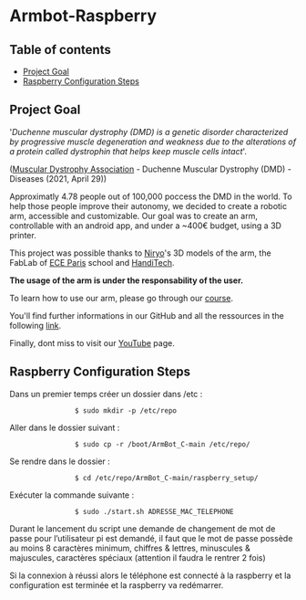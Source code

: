 # Armbot-Raspberry

## Table of contents
* [Project Goal](#project-goal)
* [Raspberry Configuration Steps](#raspberry-configuration-steps)

## Project Goal

'*Duchenne muscular dystrophy (DMD) is a genetic disorder characterized by progressive muscle degeneration and weakness due to the alterations of a protein called dystrophin that helps keep muscle cells intact*'. 

([Muscular Dystrophy Association](https://www.mda.org/disease/duchenne-muscular-dystrophy) - Duchenne Muscular Dystrophy (DMD) - Diseases (2021, April 29))

Approximatly 4.78 people out of 100,000 poccess the DMD in the world. To help those people improve their autonomy, we decided to create a robotic arm, accessible and customizable. Our goal was to create an arm, controllable with an android app, and under a ~400€ budget, using a 3D printer. 

This project was possible thanks to [Niryo](https://niryo.com/fr/)'s 3D models of the arm, the FabLab of [ECE Paris](https://www.ece.fr/) school and [HandiTech](https://handitech-france.fr/).

**The usage of the arm is under the responsability of the user.**

To learn how to use our arm, please go through our [course](https://rise.articulate.com/share/YxWGhuafWEo22Ty-tBzGM7W94fOSDhKb#/).

You'll find further informations in our GitHub and all the ressources in the following [link](https://drive.google.com/drive/folders/1EEAC_9meE7mFTIsfq7AG75mwahTAs3Wy?usp=sharing).

Finally, dont miss to visit our [YouTube](https://www.youtube.com/channel/UCcuagSu5sPNIdyUf5VJzb_w) page.


## Raspberry Configuration Steps

Dans un premier temps créer un dossier dans /etc :

					$ sudo mkdir -p /etc/repo
	
Aller dans le dossier suivant :

					$ sudo cp -r /boot/ArmBot_C-main /etc/repo/

Se rendre dans le dossier :

					$ cd /etc/repo/ArmBot_C-main/raspberry_setup/
          
Exécuter la commande suivante : 
 					
					$ sudo ./start.sh ADRESSE_MAC_TELEPHONE

Durant le lancement du script une demande de changement de mot de passe pour l’utilisateur pi est demandé, il faut que le mot de passe possède au moins 8 caractères minimum, chiffres & lettres, minuscules & majuscules, caractères spéciaux (attention il faudra le rentrer 2 fois)  

Si la connexion à réussi alors le téléphone est connecté à la raspberry et la configuration est terminée et la raspberry va redémarrer.
